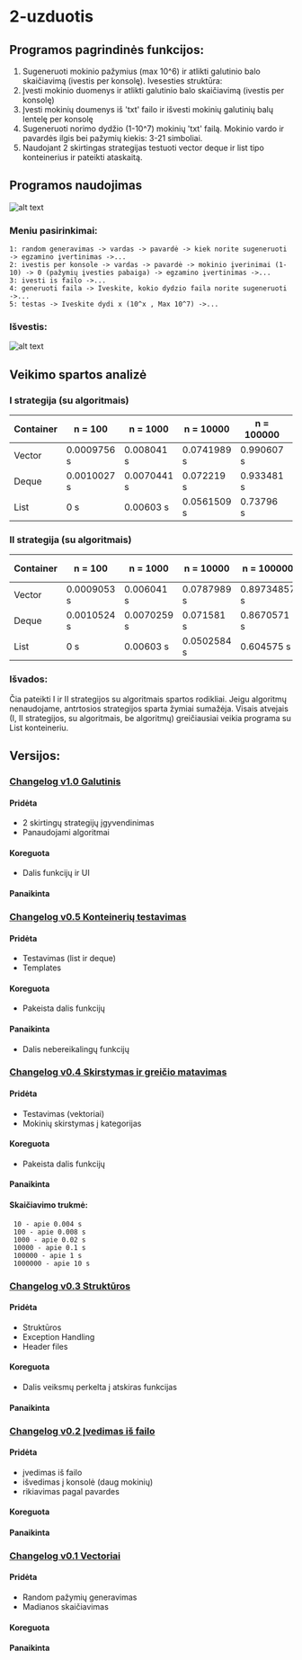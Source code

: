 ﻿# 2-uzduotis
## Programos pagrindinės funkcijos:
  1. Sugeneruoti mokinio pažymius (max 10^6) ir atlikti galutinio balo skaičiavimą (ivestis per konsolę). Ivesesties struktūra:
  2. Įvesti mokinio duomenys ir atlikti galutinio balo skaičiavimą (ivestis per konsolę)    
  3. Įvesti mokinių doumenys iš 'txt' failo ir išvesti mokinių galutinių balų lentelę per konsolę
  4. Sugeneruoti norimo dydžio (1-10^7) mokinių 'txt' failą. Mokinio vardo ir pavardės ilgis bei pažymių kiekis: 3-21 simboliai.
  5. Naudojant 2 skirtingas strategijas testuoti vector deque ir list tipo konteinerius ir pateikti ataskaitą.
## Programos naudojimas
![alt text](https://github.com/PauliusKu/2-uzduotisVEC/blob/master/Pav/Menu.png)
### Meniu pasirinkimai:
    1: random generavimas -> vardas -> pavardė -> kiek norite sugeneruoti -> egzamino įvertinimas ->...
    2: ivestis per konsole -> vardas -> pavardė -> mokinio įverinimai (1-10) -> 0 (pažymių įvesties pabaiga) -> egzamino įvertinimas ->...
    3: ivesti is failo ->...
    4: generuoti faila -> Iveskite, kokio dydzio faila norite sugeneruoti ->...
    5: testas -> Iveskite dydi x (10^x , Max 10^7) ->...
### Išvestis:
![alt text](https://github.com/PauliusKu/2-uzduotisVEC/blob/master/Pav/Isvestis.png)
## Veikimo spartos analizė
### I strategija (su algoritmais)

|Container                    |n = 100    |n = 1000     |n = 10000    |n = 100000   |n = 1000000 |
|-----------------------------|----------|------------|------------|------------|-----------|
|Vector |0.0009756 s|0.008041 s|0.0741989 s |0.990607  s|10.7395  s|
|Deque |0.0010027 s| 0.0070441 s|0.072219 s |0.933481 s|11.1386 s|
|List |0        s| 0.00603    s|0.0561509 s |0.73796 s|8.16674 s|

### II strategija (su algoritmais)

|Container                    |n = 100    |n = 1000     |n = 10000    |n = 100000   |n = 1000000 |
|-----------------------------|----------|------------|------------|------------|-----------|
|Vector |0.0009053 s|0.006041 s|0.0787989 s |0.89734857  s|10.0808  s|
|Deque |0.0010524 s| 0.0070259 s|0.071581 s |0.8670571 s|9.67171 s|
|List |0        s| 0.00603    s|0.0502584 s |0.604575 s|6.50328 s|
### Išvados:
Čia pateikti I ir II strategijos su algoritmais spartos rodikliai. Jeigu algoritmų nenaudojame, antrtosios strategijos sparta žymiai sumažėja. Visais atvejais (I, II strategijos, su algoritmais, be algoritmų) greičiausiai veikia programa su List konteineriu.
## Versijos:
### [Changelog v1.0 Galutinis](https://github.com/PauliusKu/2-uzduotisVEC/releases/tag/v1)
#### Pridėta
- 2 skirtingų strategijų įgyvendinimas
- Panaudojami algoritmai
#### Koreguota 
- Dalis funkcijų ir UI
#### Panaikinta
### [Changelog v0.5 Konteinerių testavimas](https://github.com/PauliusKu/2-uzduotisVEC/releases/tag/v0.5)
#### Pridėta
- Testavimas (list ir deque)
- Templates
#### Koreguota 
- Pakeista dalis funkcijų
#### Panaikinta
- Dalis nebereikalingų funkcijų
### [Changelog v0.4 Skirstymas ir greičio matavimas](https://github.com/PauliusKu/2-uzduotisVEC/releases/tag/v0.4)
#### Pridėta
- Testavimas (vektoriai)
- Mokinių skirstymas į kategorijas
#### Koreguota 
- Pakeista dalis funkcijų
#### Panaikinta

#### Skaičiavimo trukmė:
     10 - apie 0.004 s
     100 - apie 0.008 s
     1000 - apie 0.02 s
     10000 - apie 0.1 s
     100000 - apie 1 s
     1000000 - apie 10 s

### [Changelog v0.3 Struktūros](https://github.com/PauliusKu/2-uzduotisVEC/releases/tag/v0.3)
#### Pridėta
- Struktūros
- Exception Handling
- Header files
#### Koreguota
- Dalis veiksmų perkelta į atskiras funkcijas
#### Panaikinta
### [Changelog v0.2 Įvedimas iš failo](https://github.com/PauliusKu/2-uzduotisVEC/releases/tag/v0.2)
#### Pridėta
- įvedimas iš failo
- išvedimas į konsolė (daug mokinių)
- rikiavimas pagal pavardes
#### Koreguota

#### Panaikinta
### [Changelog v0.1 Vectoriai](https://github.com/PauliusKu/2-uzduotisVEC/releases/tag/v0.1)
#### Pridėta

- Random pažymių generavimas
- Madianos skaičiavimas
#### Koreguota

#### Panaikinta

